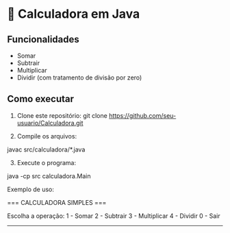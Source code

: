# 🧮 Calculadora em Java

## Funcionalidades
- Somar
- Subtrair
- Multiplicar
- Dividir (com tratamento de divisão por zero)

## Como executar
1. Clone este repositório:
   git clone https://github.com/seu-usuario/Calculadora.git
   
3. Compile os arquivos:

  javac src/calculadora/*.java

3. Execute o programa:

  java -cp src calculadora.Main


Exemplo de uso:

=== CALCULADORA SIMPLES ===

Escolha a operação:
1 - Somar
2 - Subtrair
3 - Multiplicar
4 - Dividir
0 - Sair


---
